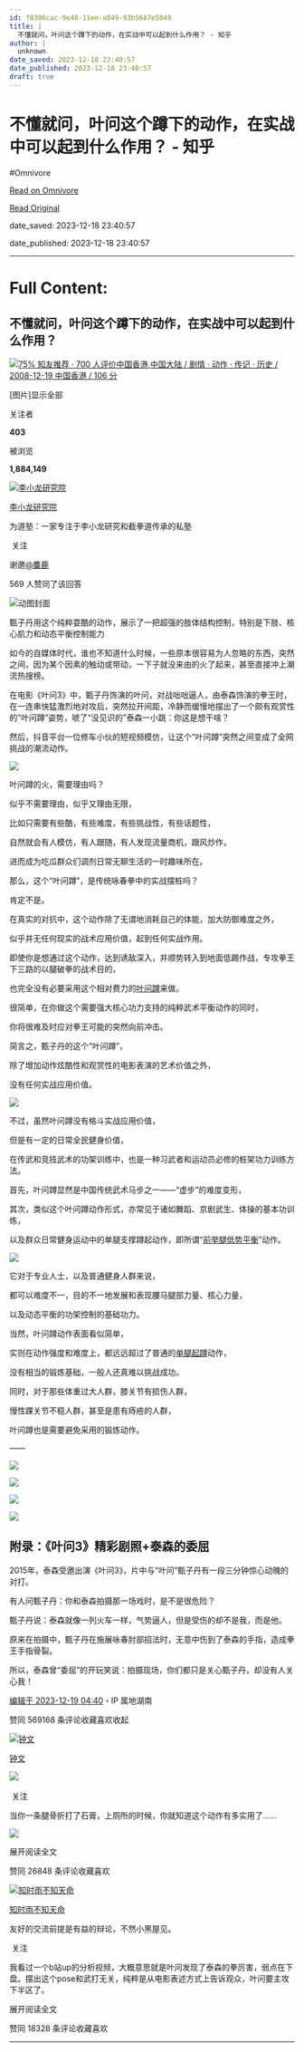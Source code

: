 ```yaml
---
id: f8306cac-9e48-11ee-a849-93b5687e5049
title: |
  不懂就问，叶问这个蹲下的动作，在实战中可以起到什么作用？ - 知乎
author: |
  unknown
date_saved: 2023-12-18 23:40:57
date_published: 2023-12-18 23:40:57
draft: true
---
```


# 不懂就问，叶问这个蹲下的动作，在实战中可以起到什么作用？ - 知乎
#Omnivore

[Read on Omnivore](https://omnivore.app/me/-18c813351c3)

[Read Original](https://www.zhihu.com/question/635099367/answer/3328081834)

date_saved: 2023-12-18 23:40:57

date_published: 2023-12-18 23:40:57

--- 

# Full Content: 

## 不懂就问，叶问这个蹲下的动作，在实战中可以起到什么作用？

[![](https://proxy-prod.omnivore-image-cache.app/0x0,sZIiUXfUipz780fI17rxTfGhMVNAvQSFyvc09dlA2Ieg/https://pic1.zhimg.com/v2-cfd5f568bf24a9fdd524eb6b6acf5a86_qhd.jpg?source=57bbeac9)75% 知友推荐 · 700 人评价中国香港,中国大陆 / 剧情 · 动作 · 传记 · 历史 / 2008-12-19 中国香港 / 106 分​​](https://www.zhihu.com/topic/20107041)

\[图片\]显示全部 ​

关注者

**403**

被浏览

**1,884,149**

[![李小龙研究院](https://proxy-prod.omnivore-image-cache.app/0x0,syE47WH2ZbNdtrWRX5_Qc2NlVB1yzpoiI5J3TQXrCqAs/https://picx.zhimg.com/v2-01113a9c41f06286130510c5bbb16509_l.jpg?source=2c26e567)](https://www.zhihu.com/people/xiao-zhu-12-34)

[李小龙研究院](https://www.zhihu.com/people/xiao-zhu-12-34)

为道塾：一家专注于李小龙研究和截拳道传承的私塾

​ 关注

谢邀[@麋鹿](https://www.zhihu.com/people/ren-nan-nan-48)

569 人赞同了该回答

![动图封面](https://proxy-prod.omnivore-image-cache.app/366x0,sOiE8dxQPfdzroavHUGGGhT3OnaoDqiH-2p1k6unEyA8/https://pic1.zhimg.com/50/v2-b3485485d4fd2932435eeceee25dabbf_720w.jpg?source=2c26e567)

甄子丹用这个纯粹耍酷的动作，展示了一把超强的肢体结构控制，特别是下肢、核心肌力和动态平衡控制能力

如今的自媒体时代，谁也不知道什么时候，一些原本很容易为人忽略的东西，突然之间，因为某个因素的触动或带动，一下子就没来由的火了起来，甚至直接冲上潮流热搜榜。

在电影《叶问3》中，甄子丹饰演的叶问，对战咄咄逼人，由泰森饰演的拳王时，在一连串快猛激烈地对攻后，突然拉开间距，冷静而缓慢地摆出了一个颇有观赏性的“叶问蹲”姿势，唬了“没见识的”泰森一小跳：你这是想干啥？

然后，抖音平台一位修车小伙的短视频模仿，让这个“叶问蹲”突然之间变成了全网挑战的潮流动作。

![](https://proxy-prod.omnivore-image-cache.app/858x563,s4h0H38R5-FSMbqrJec7_8xEqLxC9vgDoDXskdQcIotI/https://pic1.zhimg.com/50/v2-eb6d805ccefb87d26776d95b866be150_720w.jpg?source=2c26e567)

叶问蹲的火，需要理由吗？

似乎不需要理由，似乎又理由无限，

比如只需要有些酷，有些难度，有些挑战性，有些话题性，

自然就会有人模仿，有人跟随，有人发现流量商机，跟风炒作，

进而成为吃瓜群众们调剂日常无聊生活的一时趣味所在。

那么，这个“叶问蹲”，是传统咏春拳中的实战摆桩吗？

肯定不是。

在真实的对抗中，这个动作除了无谓地消耗自己的体能，加大防御难度之外，

似乎并无任何现实的战术应用价值，起到任何实战作用。

即使你是想通过这个动作，达到诱敌深入，并顺势转入到地面低踢作战，专攻拳王下三路的以腿破拳的战术目的，

也完全没有必要采用这个相对费力的[叶问蹲](https://www.zhihu.com/search?q=%E5%8F%B6%E9%97%AE%E8%B9%B2&search%5Fsource=Entity&hybrid%5Fsearch%5Fsource=Entity&hybrid%5Fsearch%5Fextra=%7B%22sourceType%22%3A%22answer%22%2C%22sourceId%22%3A3328081834%7D)来做。

很简单，在你做这个需要强大核心功力支持的纯粹武术平衡动作的同时，

你将很难及时应对拳王可能的突然向前冲击。

简言之，甄子丹的这个“叶问蹲”，

除了增加动作炫酷性和观赏性的电影表演的艺术价值之外，

没有任何实战应用价值。

![](https://proxy-prod.omnivore-image-cache.app/3000x2000,s4W7Or6f2gxHFKiPo6G-ndzFgxF0PlOLf99BgoyCMRPE/https://pic1.zhimg.com/50/v2-584f318d33926e0d04cbf8372279b5e3_720w.jpg?source=2c26e567)

不过，虽然叶问蹲没有格斗实战应用价值，

但是有一定的日常全民健身价值，

在传武和竞技武术的功架训练中，也是一种习武者和运动员必修的桩架功力训练方法。

首先，叶问蹲显然是中国传统武术马步之一——“虚步”的难度变形，

其次，类似这个叶问蹲动作形式，亦常见于诸如舞蹈、京剧武生、体操的基本功训练，

以及群众日常健身运动中的单腿支撑蹲起动作，即所谓“[前举腿低势平衡](https://www.zhihu.com/search?q=%E5%89%8D%E4%B8%BE%E8%85%BF%E4%BD%8E%E5%8A%BF%E5%B9%B3%E8%A1%A1&search%5Fsource=Entity&hybrid%5Fsearch%5Fsource=Entity&hybrid%5Fsearch%5Fextra=%7B%22sourceType%22%3A%22answer%22%2C%22sourceId%22%3A3328081834%7D)”动作。

![](https://proxy-prod.omnivore-image-cache.app/616x0,sW2i56l0fnEYGTAja3pEebpPSBkF8IZmX6x6eSyBafZQ/https://picx.zhimg.com/50/v2-16eba0362e81206b7a099aa10233fffe_720w.jpg?source=2c26e567)

它对于专业人士，以及普通健身人群来说，

都可以难度不一，目的不一地发展和表现腰马腿部力量、核心力量，

以及动态平衡的功架控制的基础功力。

当然，叶问蹲动作表面看似简单，

实则在动作强度和难度上，都远远超过了普通的[单腿起蹲](https://www.zhihu.com/search?q=%E5%8D%95%E8%85%BF%E8%B5%B7%E8%B9%B2&search%5Fsource=Entity&hybrid%5Fsearch%5Fsource=Entity&hybrid%5Fsearch%5Fextra=%7B%22sourceType%22%3A%22answer%22%2C%22sourceId%22%3A3328081834%7D)动作，

没有相当的锻炼基础，一般人还真难以挑战成功。

同时，对于那些体重过大人群，膝关节有损伤人群，

慢性踝关节不稳人群，甚至是患有痔疮的人群，

叶问蹲也是需要避免采用的锻炼动作。

——

![](https://proxy-prod.omnivore-image-cache.app/640x427,s-i35U9E07qJcDLmgRn8mNwRJJihvNsfFHeguFb56PSI/https://picx.zhimg.com/50/v2-53290c872ba05bea025446a411f3c402_720w.jpg?source=2c26e567)

![](https://proxy-prod.omnivore-image-cache.app/600x390,ssvFWw7r9QUfbOV4m5LQL7Pp_WMnv0jA4AYG0dfNVjsg/https://picx.zhimg.com/50/v2-eb1cc072338011a766261df325405e5f_720w.jpg?source=2c26e567)

![](https://proxy-prod.omnivore-image-cache.app/480x323,slJ66QIp9bmuWHozzrs5iJpMUcG0uVIYWdO8vLZYH8ww/https://pic1.zhimg.com/50/v2-aaa52ab4764560fa42ca7b01ab7d86e6_720w.jpg?source=2c26e567)

![](https://proxy-prod.omnivore-image-cache.app/641x438,sTm9JGE6F4h3TbnXzdfivx81GRr0wVXSOIfKbrzk6e3o/https://pic1.zhimg.com/50/v2-e1f947999a31e0edf4af589cf996e12a_720w.jpg?source=2c26e567)

## 附录：《叶问3》精彩剧照+泰森的委屈

2015年，泰森受邀出演《叶问3》，片中与“叶问”甄子丹有一段三分钟惊心动魄的对打。

有人问甄子丹：你和泰森拍摄那一场戏时，是不是很危险？

甄子丹说：泰森就像一列火车一样，气势逼人，但是受伤的却不是我，而是他。

原来在拍摄中，甄子丹在施展咏春肘部招法时，无意中伤到了泰森的手指，造成拳王手指骨裂。

所以，泰森曾“委屈”的开玩笑说：拍摄现场，你们都只是关心甄子丹，却没有人关心我！

[编辑于 2023-12-19 04:40](https://www.zhihu.com/question/635099367/answer/3328081834)・IP 属地湖南

​赞同 569​​168 条评论​收藏​喜欢收起​

[![钟文](https://proxy-prod.omnivore-image-cache.app/0x0,sbq2JoyKsWMVPsea25kTlOxf0tBrPGJlYwIPDSIqbKCs/https://pica.zhimg.com/34ab7290341a5616ef045156ab78972f_l.jpg?source=1def8aca)](https://www.zhihu.com/people/zhong-wen-40-43)

[钟文](https://www.zhihu.com/people/zhong-wen-40-43)

​![](https://proxy-prod.omnivore-image-cache.app/0x0,sK-lTTh99M6LgDvtf48_sIt7XAm6A84zpArmXV8fDiTI/https://pica.zhimg.com/v2-aa8a1823abfc46f14136f01d55224925.jpg?source=88ceefae)

​ 关注

当你一条腿骨折打了石膏，上厕所的时候，你就知道这个动作有多实用了……

![](https://proxy-prod.omnivore-image-cache.app/1151x1407,spND2eQy15MUbeGwvKEbcPjXqoYrnhuHyVI8iI09ltqs/https://pica.zhimg.com/50/v2-35a31e52e43401273c0ae740f79e6038_720w.jpg?source=1def8aca)

展开阅读全文​

​赞同 268​​48 条评论​收藏​喜欢

[![知时雨不知天命](https://proxy-prod.omnivore-image-cache.app/0x0,sGScptYvgGB4qbav6Mxf2FLrlzam9pszUY_cZZt25YAk/https://pic1.zhimg.com/v2-3e019e9bf4e5475479749e1c04a4c625_l.jpg?source=1def8aca)](https://www.zhihu.com/people/zhi-shi-yu-bu-zhi-tian-ming)

[知时雨不知天命](https://www.zhihu.com/people/zhi-shi-yu-bu-zhi-tian-ming)

友好的交流前提是有益的辩论，不然小黑屋见。

​ 关注

我看过一个b站up的分析视频，大概意思就是叶问发现了泰森的拳厉害，弱点在下盘。摆出这个pose和武打无关，纯粹是从电影表述方式上告诉观众，叶问要主攻下半区了。

展开阅读全文​

​赞同 183​​28 条评论​收藏​喜欢

---

